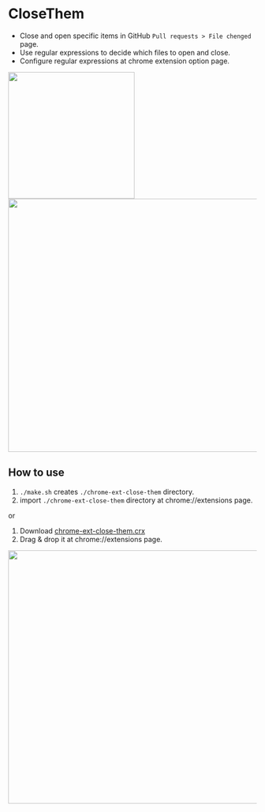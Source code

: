 # CloseThem

- Close and open specific items in GitHub `Pull requests > File chenged` page.
- Use regular expressions to decide which files to open and close.
- Configure regular expressions at chrome extension option page.

<img width="256" src="https://raw.githubusercontent.com/okue/images/master/b.png"> <img width="512" src="https://raw.githubusercontent.com/okue/images/master/c.png">

## How to use

1. `./make.sh` creates `./chrome-ext-close-them` directory.
2. import `./chrome-ext-close-them` directory at chrome://extensions page.

or

1. Download [chrome-ext-close-them.crx](https://github.com/okue/CloseThem/blob/master/chrome-ext-close-them.crx)
2. Drag & drop it at chrome://extensions page.

<img width="512" src="https://raw.githubusercontent.com/okue/images/master/a.png">
